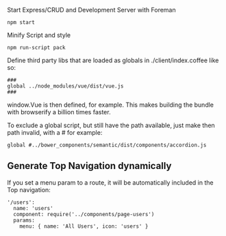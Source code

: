 Start Express/CRUD and Development Server with Foreman

    npm start

Minify Script and style

    npm run-script pack

Define third party libs that are loaded as globals in ./client/index.coffee like
so:

    ###
    global ../node_modules/vue/dist/vue.js
    ###

window.Vue is then defined, for example. This makes building the bundle with
browserify a billion times faster.

To exclude a global script, but still have the path available, just make then
path invalid, with a # for example:

    global #../bower_components/semantic/dist/components/accordion.js

## Generate Top Navigation dynamically

If you set a menu param to a route, it will be automatically included in the Top
navigation:

    '/users':
      name: 'users'
      component: require('../components/page-users')
      params:
        menu: { name: 'All Users', icon: 'users' }
